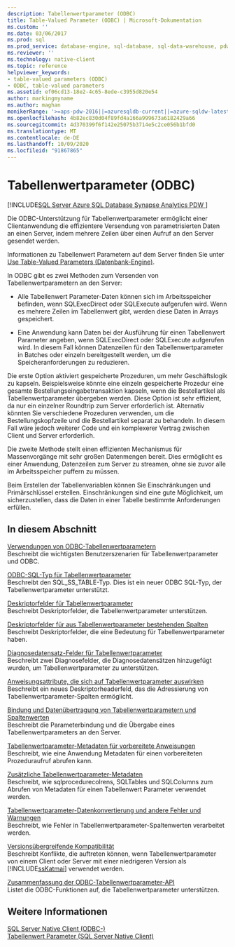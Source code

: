 ```yaml
---
description: Tabellenwertparameter (ODBC)
title: Table-Valued Parameter (ODBC) | Microsoft-Dokumentation
ms.custom: ''
ms.date: 03/06/2017
ms.prod: sql
ms.prod_service: database-engine, sql-database, sql-data-warehouse, pdw
ms.reviewer: ''
ms.technology: native-client
ms.topic: reference
helpviewer_keywords:
- table-valued parameters (ODBC)
- ODBC, table-valued parameters
ms.assetid: ef06cd13-18e2-4c65-8ede-c3955d820e54
author: markingmyname
ms.author: maghan
monikerRange: '>=aps-pdw-2016||=azuresqldb-current||=azure-sqldw-latest||>=sql-server-2016||=sqlallproducts-allversions||>=sql-server-linux-2017||=azuresqldb-mi-current'
ms.openlocfilehash: 4b82ec830d04f89fd4a166a999673a6182429a66
ms.sourcegitcommit: 4d370399f6f142e25075b3714e5c2ce056b1bfd0
ms.translationtype: MT
ms.contentlocale: de-DE
ms.lasthandoff: 10/09/2020
ms.locfileid: "91867865"
---
```

# <a name="table-valued-parameters-odbc"></a>Tabellenwertparameter (ODBC)
[!INCLUDE[SQL Server Azure SQL Database Synapse Analytics PDW ](../../includes/applies-to-version/sql-asdb-asdbmi-asa-pdw.md)]

  Die ODBC-Unterstützung für Tabellenwertparameter ermöglicht einer Clientanwendung die effizientere Versendung von parametrisierten Daten an einen Server, indem mehrere Zeilen über einen Aufruf an den Server gesendet werden.  
  
 Informationen zu Tabellenwert Parametern auf dem Server finden Sie unter [Use Table-Valued Parameters &#40;Datenbank-Engine&#41;](../../relational-databases/tables/use-table-valued-parameters-database-engine.md).  
  
 In ODBC gibt es zwei Methoden zum Versenden von Tabellenwertparametern an den Server:  
  
-   Alle Tabellenwert Parameter-Daten können sich im Arbeitsspeicher befinden, wenn SQLExecDirect oder SQLExecute aufgerufen wird. Wenn es mehrere Zeilen im Tabellenwert gibt, werden diese Daten in Arrays gespeichert.  
  
-   Eine Anwendung kann Daten bei der Ausführung für einen Tabellenwert Parameter angeben, wenn SQLExecDirect oder SQLExecute aufgerufen wird. In diesem Fall können Datenzeilen für den Tabellenwertparameter in Batches oder einzeln bereitgestellt werden, um die Speicheranforderungen zu reduzieren.  
  
 Die erste Option aktiviert gespeicherte Prozeduren, um mehr Geschäftslogik zu kapseln. Beispielsweise könnte eine einzeln gespeicherte Prozedur eine gesamte Bestellungseingabetransaktion kapseln, wenn die Bestellartikel als Tabellenwertparameter übergeben werden. Diese Option ist sehr effizient, da nur ein einzelner Roundtrip zum Server erforderlich ist. Alternativ könnten Sie verschiedene Prozeduren verwenden, um die Bestellungskopfzeile und die Bestellartikel separat zu behandeln. In diesem Fall wäre jedoch weiterer Code und ein komplexerer Vertrag zwischen Client und Server erforderlich.  
  
 Die zweite Methode stellt einen effizienten Mechanismus für Massenvorgänge mit sehr großen Datenmengen bereit. Dies ermöglicht es einer Anwendung, Datenzeilen zum Server zu streamen, ohne sie zuvor alle im Arbeitsspeicher puffern zu müssen.  
  
 Beim Erstellen der Tabellenvariablen können Sie Einschränkungen und Primärschlüssel erstellen. Einschränkungen sind eine gute Möglichkeit, um sicherzustellen, dass die Daten in einer Tabelle bestimmte Anforderungen erfüllen.  
  
## <a name="in-this-section"></a>In diesem Abschnitt  
 [Verwendungen von ODBC-Tabellenwertparametern](../../relational-databases/native-client-odbc-table-valued-parameters/uses-of-odbc-table-valued-parameters.md)  
 Beschreibt die wichtigsten Benutzerszenarien für Tabellenwertparameter und ODBC.  
  
 [ODBC-SQL-Typ für Tabellenwertparameter](../../relational-databases/native-client-odbc-table-valued-parameters/odbc-sql-type-for-table-valued-parameters.md)  
 Beschreibt den SQL_SS_TABLE-Typ. Dies ist ein neuer ODBC SQL-Typ, der Tabellenwertparameter unterstützt.  
  
 [Deskriptorfelder für Tabellenwertparameter](../../relational-databases/native-client-odbc-table-valued-parameters/table-valued-parameter-descriptor-fields.md)  
 Beschreibt Deskriptorfelder, die Tabellenwertparameter unterstützen.  
  
 [Deskriptorfelder für aus Tabellenwertparameter bestehenden Spalten](../../relational-databases/native-client-odbc-table-valued-parameters/descriptor-fields-for-table-valued-parameter-constituent-columns.md)  
 Beschreibt Deskriptorfelder, die eine Bedeutung für Tabellenwertparameter haben.  
  
 [Diagnosedatensatz-Felder für Tabellenwertparameter](../../relational-databases/native-client-odbc-table-valued-parameters/table-valued-parameter-diagnostic-record-fields.md)  
 Beschreibt zwei Diagnosefelder, die Diagnosedatensätzen hinzugefügt wurden, um Tabellenwertparameter zu unterstützen.  
  
 [Anweisungsattribute, die sich auf Tabellenwertparameter auswirken](../../relational-databases/native-client-odbc-table-valued-parameters/statement-attributes-that-affect-table-valued-parameters.md)  
 Beschreibt ein neues Deskriptorheaderfeld, das die Adressierung von Tabellenwertparameter-Spalten ermöglicht.  
  
 [Bindung und Datenübertragung von Tabellenwertparametern und Spaltenwerten](../../relational-databases/native-client-odbc-table-valued-parameters/binding-and-data-transfer-of-table-valued-parameters-and-column-values.md)  
 Beschreibt die Parameterbindung und die Übergabe eines Tabellenwertparameters an den Server.  
  
 [Tabellenwertparameter-Metadaten für vorbereitete Anweisungen](../../relational-databases/native-client-odbc-table-valued-parameters/table-valued-parameter-metadata-for-prepared-statements.md)  
 Beschreibt, wie eine Anwendung Metadaten für einen vorbereiteten Prozeduraufruf abrufen kann.  
  
 [Zusätzliche Tabellenwertparameter-Metadaten](../../relational-databases/native-client-odbc-table-valued-parameters/additional-table-valued-parameter-metadata.md)  
 Beschreibt, wie sqlprocedurecolrens, SQLTables und SQLColumns zum Abrufen von Metadaten für einen Tabellenwert Parameter verwendet werden.  
  
 [Tabellenwertparameter-Datenkonvertierung und andere Fehler und Warnungen](../../relational-databases/native-client-odbc-table-valued-parameters/table-valued-parameter-data-conversion-and-other-errors-and-warnings.md)  
 Beschreibt, wie Fehler in Tabellenwertparameter-Spaltenwerten verarbeitet werden.  
  
 [Versionsübergreifende Kompatibilität](../../relational-databases/native-client-odbc-table-valued-parameters/cross-version-compatibility.md)  
 Beschreibt Konflikte, die auftreten können, wenn Tabellenwertparameter von einem Client oder Server mit einer niedrigeren Version als [!INCLUDE[ssKatmai](../../includes/sskatmai-md.md)] verwendet werden.  
  
 [Zusammenfassung der ODBC-Tabellenwertparameter-API](../../relational-databases/native-client-odbc-table-valued-parameters/odbc-table-valued-parameter-api-summary.md)  
 Listet die ODBC-Funktionen auf, die Tabellenwertparameter unterstützen.  

## <a name="see-also"></a>Weitere Informationen  
 [SQL Server Native Client &#40;ODBC-&#41;](../../relational-databases/native-client/odbc/sql-server-native-client-odbc.md)   
 [Tabellenwert Parameter &#40;SQL Server Native Client&#41;](../../relational-databases/native-client/features/table-valued-parameters-sql-server-native-client.md)  
  
